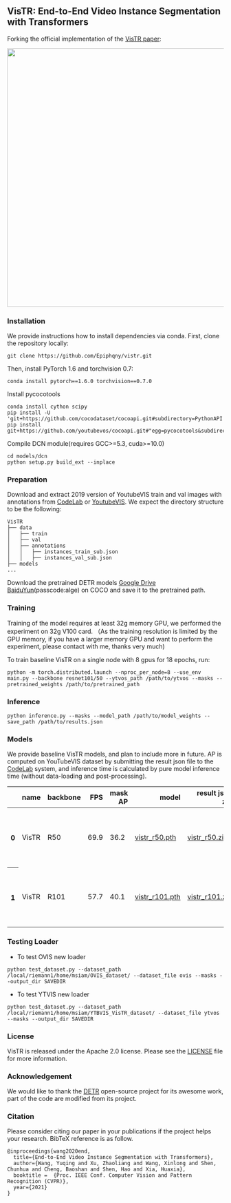 ## VisTR: End-to-End Video Instance Segmentation with Transformers

Forking the official implementation of the [VisTR paper](https://arxiv.org/abs/2011.14503):

<p align="center">
<img src="https://user-images.githubusercontent.com/16319629/110786946-b99aa080-82a7-11eb-98e4-85478ca4eeac.png" width="600">
</p>


### Installation
We provide instructions how to install dependencies via conda.
First, clone the repository locally:
```
git clone https://github.com/Epiphqny/vistr.git
```
Then, install PyTorch 1.6 and torchvision 0.7:
```
conda install pytorch==1.6.0 torchvision==0.7.0
```
Install pycocotools
```
conda install cython scipy
pip install -U 'git+https://github.com/cocodataset/cocoapi.git#subdirectory=PythonAPI'
pip install git+https://github.com/youtubevos/cocoapi.git#"egg=pycocotools&subdirectory=PythonAPI"
```
Compile DCN module(requires GCC>=5.3, cuda>=10.0)
```
cd models/dcn
python setup.py build_ext --inplace
```

### Preparation

Download and extract 2019 version of YoutubeVIS  train and val images with annotations from
[CodeLab](https://competitions.codalab.org/competitions/20128#participate-get_data) or [YoutubeVIS](https://youtube-vos.org/dataset/vis/).
We expect the directory structure to be the following:
```
VisTR
├── data
│   ├── train
│   ├── val
│   ├── annotations
│   │   ├── instances_train_sub.json
│   │   ├── instances_val_sub.json
├── models
...
```

Download the pretrained DETR models [Google Drive](https://drive.google.com/drive/folders/1DlN8uWHT2WaKruarGW2_XChhpZeI9MFG?usp=sharing) [BaiduYun](https://pan.baidu.com/s/12omUNDRjhAeGZ5olqQPpHA)(passcode:alge) on COCO and save it to the pretrained path.


### Training

Training of the model requires at least 32g memory GPU, we performed the experiment on 32g V100 card. （As the training resolution is limited by the GPU memory, if you have a larger memory GPU and want to perform the experiment, please contact with me, thanks very much)

To train baseline VisTR on a single node with 8 gpus for 18 epochs, run:
```
python -m torch.distributed.launch --nproc_per_node=8 --use_env main.py --backbone resnet101/50 --ytvos_path /path/to/ytvos --masks --pretrained_weights /path/to/pretrained_path
```

### Inference

```
python inference.py --masks --model_path /path/to/model_weights --save_path /path/to/results.json
```

### Models

We provide baseline VisTR models, and plan to include more in future. AP is computed on YouTubeVIS dataset by submitting the result json file to the [CodeLab](https://competitions.codalab.org/competitions/20128#results) system, and inference time is calculated by pure model inference time (without data-loading and post-processing).

   <table>
     <thead>
       <tr style="text-align: right;">
         <th></th>
         <th>name</th>
         <th>backbone</th>
         <th>FPS</th>
         <th>mask AP</th>
         <th>model</th>
         <th>result json zip</th>
         <th>detailed AP </th>
       </tr>
     </thead>
     <tbody>
       <tr>
         <th>0</th>
         <td>VisTR</td>
         <td>R50</td>
         <td>69.9</td>
         <td>36.2</td>
         <td><a href="https://drive.google.com/file/d/10lfe_QJSoZJzcJKxWoxt67QbJG35X55e/view?usp=sharing">vistr_r50.pth </a></td>
         <td><a href="https://drive.google.com/file/d/1vnZvxFR94EQ5TsrWixe368WMnqJ2KHIv/view?usp=sharing">vistr_r50.zip</a></td>
       <td><p align="center">
<img src="https://user-images.githubusercontent.com/16319629/115868905-b4686e00-a46f-11eb-9fe0-c9170026fca9.png" width="100">


</p></td>
       </tr>
       <tr>
         <th>1</th>
         <td>VisTR</td>
         <td>R101</td>
         <td>57.7</td>
         <td>40.1</td>
         <td><a href="https://drive.google.com/file/d/1WTkrpbITPsjVQESaetgI-nPyjQybRc2M/view?usp=sharing">vistr_r101.pth </a></td>
         <td><a href="https://drive.google.com/file/d/1bfZO3MNF9e0aO0W8vwnALsf_m84lCFfb/view?usp=sharing">vistr_r101.zip</a></td>
       <td>
          <p align="center">
<img src="https://user-images.githubusercontent.com/16319629/115869052-e974c080-a46f-11eb-92e3-1778aad83c71.png" width="100">
</p>
</td>
       </tr>
   </table>

### Testing Loader

* To test OVIS new loader
```
python test_dataset.py --dataset_path /local/riemann1/home/msiam/OVIS_dataset/ --dataset_file ovis --masks --output_dir SAVEDIR
```

* To test YTVIS new loader
```
python test_dataset.py --dataset_path /local/riemann1/home/msiam/YTBVIS_VisTR_dataset/ --dataset_file ytvos --masks --output_dir SAVEDIR
```

### License

VisTR is released under the Apache 2.0 license. Please see the [LICENSE](LICENSE) file for more information.

### Acknowledgement
We would like to thank the [DETR](https://github.com/facebookresearch/detr) open-source project for its awesome work, part of the code are modified from its project.

### Citation

Please consider citing our paper in your publications if the project helps your research. BibTeX reference is as follow.

```
@inproceedings{wang2020end,
  title={End-to-End Video Instance Segmentation with Transformers},
  author={Wang, Yuqing and Xu, Zhaoliang and Wang, Xinlong and Shen, Chunhua and Cheng, Baoshan and Shen, Hao and Xia, Huaxia},
  booktitle =  {Proc. IEEE Conf. Computer Vision and Pattern Recognition (CVPR)},
  year={2021}
}
```

